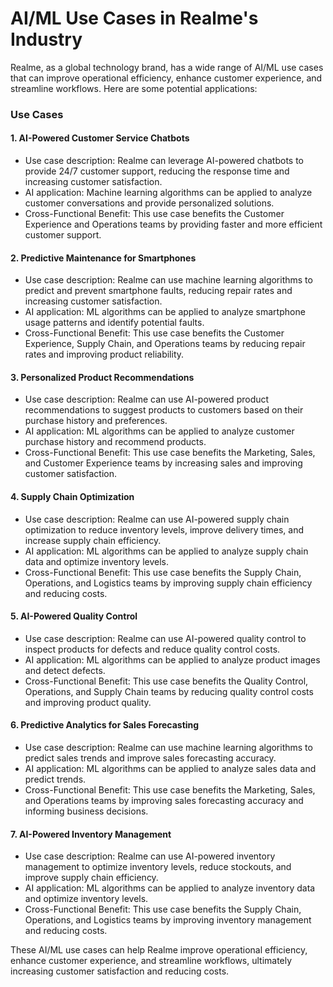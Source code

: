 **AI/ML Use Cases in Realme's Industry**
=====================================================

Realme, as a global technology brand, has a wide range of AI/ML use cases that can improve operational efficiency, enhance customer experience, and streamline workflows. Here are some potential applications:

### Use Cases

#### 1. AI-Powered Customer Service Chatbots

* Use case description: Realme can leverage AI-powered chatbots to provide 24/7 customer support, reducing the response time and increasing customer satisfaction.
* AI application: Machine learning algorithms can be applied to analyze customer conversations and provide personalized solutions.
* Cross-Functional Benefit: This use case benefits the Customer Experience and Operations teams by providing faster and more efficient customer support.

#### 2. Predictive Maintenance for Smartphones

* Use case description: Realme can use machine learning algorithms to predict and prevent smartphone faults, reducing repair rates and increasing customer satisfaction.
* AI application: ML algorithms can be applied to analyze smartphone usage patterns and identify potential faults.
* Cross-Functional Benefit: This use case benefits the Customer Experience, Supply Chain, and Operations teams by reducing repair rates and improving product reliability.

#### 3. Personalized Product Recommendations

* Use case description: Realme can use AI-powered product recommendations to suggest products to customers based on their purchase history and preferences.
* AI application: ML algorithms can be applied to analyze customer purchase history and recommend products.
* Cross-Functional Benefit: This use case benefits the Marketing, Sales, and Customer Experience teams by increasing sales and improving customer satisfaction.

#### 4. Supply Chain Optimization

* Use case description: Realme can use AI-powered supply chain optimization to reduce inventory levels, improve delivery times, and increase supply chain efficiency.
* AI application: ML algorithms can be applied to analyze supply chain data and optimize inventory levels.
* Cross-Functional Benefit: This use case benefits the Supply Chain, Operations, and Logistics teams by improving supply chain efficiency and reducing costs.

#### 5. AI-Powered Quality Control

* Use case description: Realme can use AI-powered quality control to inspect products for defects and reduce quality control costs.
* AI application: ML algorithms can be applied to analyze product images and detect defects.
* Cross-Functional Benefit: This use case benefits the Quality Control, Operations, and Supply Chain teams by reducing quality control costs and improving product quality.

#### 6. Predictive Analytics for Sales Forecasting

* Use case description: Realme can use machine learning algorithms to predict sales trends and improve sales forecasting accuracy.
* AI application: ML algorithms can be applied to analyze sales data and predict trends.
* Cross-Functional Benefit: This use case benefits the Marketing, Sales, and Operations teams by improving sales forecasting accuracy and informing business decisions.

#### 7. AI-Powered Inventory Management

* Use case description: Realme can use AI-powered inventory management to optimize inventory levels, reduce stockouts, and improve supply chain efficiency.
* AI application: ML algorithms can be applied to analyze inventory data and optimize inventory levels.
* Cross-Functional Benefit: This use case benefits the Supply Chain, Operations, and Logistics teams by improving inventory management and reducing costs.

These AI/ML use cases can help Realme improve operational efficiency, enhance customer experience, and streamline workflows, ultimately increasing customer satisfaction and reducing costs.